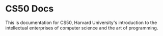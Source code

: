 # CS50 Docs

This is documentation for CS50, Harvard University's introduction to the intellectual enterprises of computer science and the art of programming.